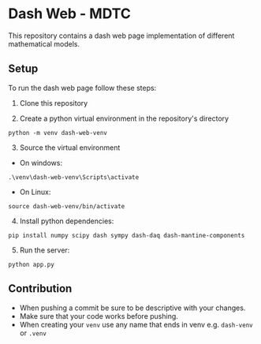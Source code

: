 # Dash Web - MDTC

This repository contains a dash web page implementation of different mathematical models.

## Setup

To run the dash web page follow these steps:

1. Clone this repository

2. Create a python virtual environment in the repository's directory

```
python -m venv dash-web-venv
```

3. Source the virtual environment

- On windows: 
```
.\venv\dash-web-venv\Scripts\activate
```

- On Linux:
```
source dash-web-venv/bin/activate
```

4. Install python dependencies:

```
pip install numpy scipy dash sympy dash-daq dash-mantine-components
```

5. Run the server:

```
python app.py
```


## Contribution

- When pushing a commit be sure to be descriptive with your changes. 
- Make sure that your code works before pushing.
- When creating your `venv` use any name that ends in venv e.g. `dash-venv` or `.venv`
